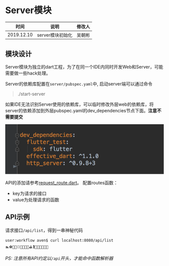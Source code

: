 # Server模块

| 时间         | 说明        | 修改人  |
| ---------- | --------- | --------  |
|  2019.12.10     | server模块初始化       | 吴朝彬     |

## 模块设计
Server模块为独立的dart工程，为了在同一个IDE内同时开发Web和Server，可能需要做一些hack处理。

Server的依赖库配置在`server/pubspec.yaml`中, 启动server端可以通过命令
> ./start-server

如果IDE无法识别Server使用的依赖库，可以临时修改外层web的依赖库，将server的依赖添加到外层pubspec.yaml的dev_dependencies节点下面。**注意不需要提交**

![](images/server-dep.png)

API的添加请参考[request_route.dart](../server/lib/request_route.dart)。
配置routes函数：
* key为请求的接口
* value为处理请求的函数

## API示例
请求接口`/api/list`，得到一串神秘代码
```
user:workflow aven$ curl localhost:8080/api/list
🏊⚽️🏀🏈⚾️🎾🏐🏉🎱⛳️🏌🏓🏸🏒🏑🏏🎿
```
*PS: 注意所有API约定以`/api`开头，才能命中函数解析器*

